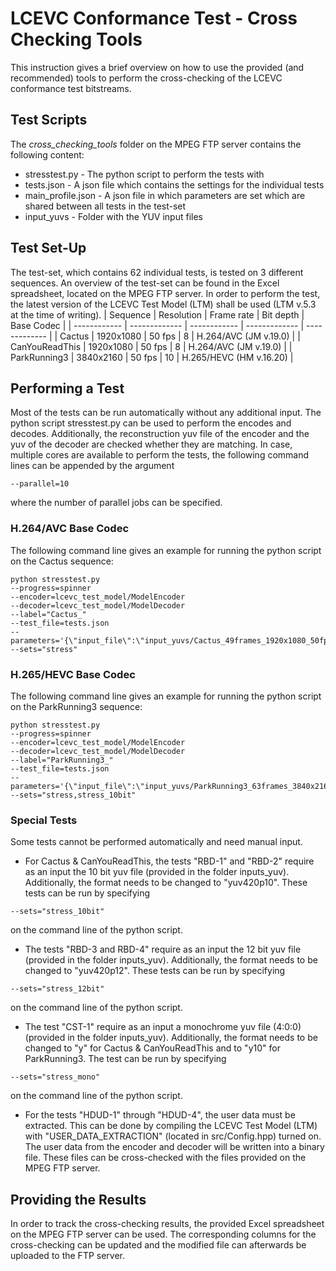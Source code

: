 # LCEVC Conformance Test - Cross Checking Tools

This instruction gives a brief overview on how to use the provided (and recommended) tools to perform the cross-checking of the LCEVC conformance test bitstreams.


## Test Scripts

The *cross_checking_tools* folder on the MPEG FTP server contains the following content:
* stresstest.py - The python script to perform the tests with
* tests.json - A json file which contains the settings for the individual tests
* main_profile.json - A json file in which parameters are set which are shared between all tests in the test-set
* input_yuvs - Folder with the YUV input files


## Test Set-Up

The test-set, which contains 62 individual tests, is tested on 3 different sequences. An overview of the test-set can be found in the Excel spreadsheet, located on the MPEG FTP server. In order to perform the test, the latest version of the LCEVC Test Model (LTM) shall be used (LTM v.5.3 at the time of writing).
| Sequence | Resolution | Frame rate | Bit depth | Base Codec |
| ------------ | ------------- | ------------ | ------------- | ------------- |
| Cactus | 1920x1080 | 50 fps | 8 | H.264/AVC (JM v.19.0) |
| CanYouReadThis | 1920x1080 | 50 fps | 8 | H.264/AVC (JM v.19.0) |
| ParkRunning3 | 3840x2160 | 50 fps | 10 | H.265/HEVC (HM v.16.20) |


## Performing a Test

Most of the tests can be run automatically without any additional input. The python script stresstest.py can be used to perform the encodes and decodes. Additionally, the reconstruction yuv file of the encoder and the yuv of the decoder are checked whether they are matching.
In case, multiple cores are available to perform the tests, the following command lines can be appended by the argument
```
--parallel=10
```
where the number of parallel jobs can be specified.

### H.264/AVC Base Codec
The following command line gives an example for running the python script on the Cactus sequence:
```
python stresstest.py 
--progress=spinner 
--encoder=lcevc_test_model/ModelEncoder 
--decoder=lcevc_test_model/ModelDecoder 
--label="Cactus_" 
--test_file=tests.json 
--parameters='{\"input_file\":\"input_yuvs/Cactus_49frames_1920x1080_50fps_420.yuv\",\"format\":\"yuv420p\",\"base_encoder\":\"avc\"}' 
--sets="stress"
```

### H.265/HEVC Base Codec
The following command line gives an example for running the python script on the ParkRunning3 sequence:
```
python stresstest.py 
--progress=spinner 
--encoder=lcevc_test_model/ModelEncoder 
--decoder=lcevc_test_model/ModelDecoder 
--label="ParkRunning3_" 
--test_file=tests.json 
--parameters='{\"input_file\":\"input_yuvs/ParkRunning3_63frames_3840x2160_50fps_10bit_420.yuv\",\"format\":\"yuv420p10\",\"base_encoder\":\"hevc\"}' 
--sets="stress,stress_10bit"
```

### Special Tests
Some tests cannot be performed automatically and need manual input.

* For Cactus & CanYouReadThis, the tests "RBD-1" and "RBD-2" require as an input the 10 bit yuv file (provided in the folder inputs_yuv). Additionally, the format needs to be changed to "yuv420p10". These tests can be run by specifying
```
--sets="stress_10bit"
```
on the command line of the python script.

* The tests "RBD-3 and RBD-4" require as an input the 12 bit yuv file (provided in the folder inputs_yuv). Additionally, the format needs to be changed to "yuv420p12". These tests can be run by specifying
```
--sets="stress_12bit"
```
on the command line of the python script.

* The test "CST-1" require as an input a monochrome yuv file (4:0:0) (provided in the folder inputs_yuv). Additionally, the format needs to be changed to "y" for Cactus & CanYouReadThis and to "y10" for ParkRunning3. The test can be run by specifying
```
--sets="stress_mono"
```
on the command line of the python script.

* For the tests "HDUD-1" through "HDUD-4", the user data must be extracted. This can be done by compiling the LCEVC Test Model (LTM) with "USER_DATA_EXTRACTION" (located in src/Config.hpp) turned on. The user data from the encoder and decoder will be written into a binary file. These files can be cross-checked with the files provided on the MPEG FTP server.


## Providing the Results

In order to track the cross-checking results, the provided Excel spreadsheet on the MPEG FTP server can be used. The corresponding columns for the cross-checking can be updated and the modified file can afterwards be uploaded to the FTP server.
